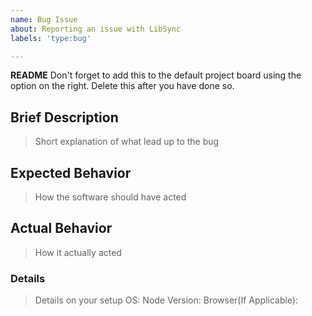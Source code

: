 ```yaml
---
name: Bug Issue
about: Reporting an issue with LibSync
labels: 'type:bug'

---
```


**README**
Don't forget to add this to the default project board using the option on the right. Delete this after you have done so.

## Brief Description
> Short explanation of what lead up to the bug

## Expected Behavior
> How the software should have acted

## Actual Behavior
> How it actually acted

### Details
> Details on your setup
OS:
Node Version: 
Browser(If Applicable):